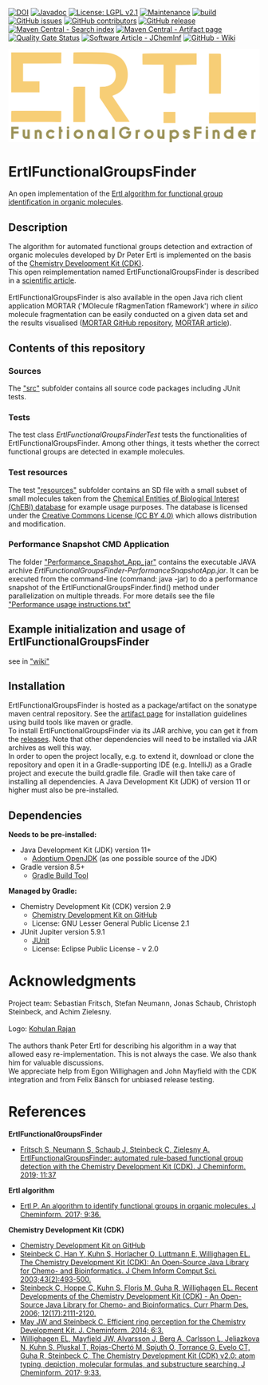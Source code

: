 [![DOI](https://zenodo.org/badge/DOI/10.5281/zenodo.10391832.svg)](https://doi.org/10.5281/zenodo.10391832)
[![Javadoc](https://img.shields.io/badge/JavaDoc-Online-green)](https://jonasschaub.github.io/ErtlFunctionalGroupsFinder/javadoc/latest/index.html)
[![License: LGPL v2.1](https://img.shields.io/badge/License-LGPL%20v2.1-blue.svg)](https://www.gnu.org/licenses/old-licenses/lgpl-2.1.en.html)
[![Maintenance](https://img.shields.io/badge/Maintained%3F-yes-blue.svg)](https://GitHub.com/JonasSchaub/ErtlFunctionalGroupsFinder/graphs/commit-activity)
[![build](https://github.com/JonasSchaub/ErtlFunctionalGroupsFinder/actions/workflows/gradle.yml/badge.svg)](https://github.com/JonasSchaub/ErtlFunctionalGroupsFinder/actions/workflows/gradle.yml)
[![GitHub issues](https://img.shields.io/github/issues/JonasSchaub/ErtlFunctionalGroupsFinder.svg)](https://GitHub.com/JonasSchaub/ErtlFunctionalGroupsFinder/issues/)
[![GitHub contributors](https://img.shields.io/github/contributors/JonasSchaub/ErtlFunctionalGroupsFinder.svg)](https://GitHub.com/JonasSchaub/ErtlFunctionalGroupsFinder/graphs/contributors/)
[![GitHub release](https://img.shields.io/github/release/JonasSchaub/ErtlFunctionalGroupsFinder.svg)](https://github.com/JonasSchaub/ErtlFunctionalGroupsFinder/releases/)
[![Maven Central - Search index](https://maven-badges.herokuapp.com/maven-central/io.github.jonasschaub/ErtlFunctionalGroupsFinder/badge.svg)](https://maven-badges.herokuapp.com/maven-central/io.github.jonasschaub/ErtlFunctionalGroupsFinder)
[![Maven Central - Artifact page](https://img.shields.io/badge/Maven_Central-Artifact_page-2ea44f)](https://central.sonatype.com/artifact/io.github.jonasschaub/ErtlFunctionalGroupsFinder/)
[![Quality Gate Status](https://sonarcloud.io/api/project_badges/measure?project=JonasSchaub_ErtlFunctionalGroupsFinder&metric=alert_status)](https://sonarcloud.io/summary/new_code?id=JonasSchaub_ErtlFunctionalGroupsFinder)
[![Software Article - JChemInf](https://img.shields.io/badge/Software_Article-JChemInf-blue)](https://doi.org/10.1186/s13321-019-0361-8)
[![GitHub - Wiki](https://img.shields.io/badge/GitHub-Wiki-blue?logo=GitHub)](https://github.com/JonasSchaub/ErtlFunctionalGroupsFinder/wiki)


![ErtlFunctionalGroupsFinder_logo](./Logo/Ertl.png)

# ErtlFunctionalGroupsFinder
An open implementation of the [Ertl algorithm for functional group identification in organic molecules](https://doi.org/10.1186/s13321-017-0225-z).

## Description
The algorithm for automated functional groups detection and extraction of organic molecules developed by Dr Peter Ertl 
is implemented on the basis of the [Chemistry Development Kit (CDK)](https://github.com/cdk/cdk). <br/>
This open reimplementation named ErtlFunctionalGroupsFinder is described in a [scientific article](https://doi.org/10.1186/s13321-019-0361-8). <br/>
<br>ErtlFunctionalGroupsFinder is also available in the open Java rich client application MORTAR ('MOlecule fRagmenTation fRamework')
where <i>in silico</i> molecule fragmentation can be easily conducted on a given data set and the results visualised
([MORTAR GitHub repository](https://github.com/FelixBaensch/MORTAR), [MORTAR article](https://doi.org/10.1186/s13321-022-00674-9)).

## Contents of this repository
### Sources
The <a href="https://github.com/JonasSchaub/ErtlFunctionalGroupsFinder/tree/main/src">"src"</a> subfolder contains
all source code packages including JUnit tests.

### Tests
The test class <i>ErtlFunctionalGroupsFinderTest</i> tests the functionalities of ErtlFunctionalGroupsFinder.
Among other things, it tests whether the correct functional groups are detected in example molecules.

### Test resources
The test <a href="https://github.com/JonasSchaub/ErtlFunctionalGroupsFinder/tree/main/src/test/resources">"resources"</a> subfolder
contains an SD file with a small subset of small molecules taken from the [Chemical Entities of Biological Interest (ChEBI) database](http://www.ebi.ac.uk/chebi) 
for example usage purposes. The database is licensed under the [Creative Commons License (CC BY 4.0)](https://creativecommons.org/licenses/by/4.0/) 
which allows distribution and modification.

### Performance Snapshot CMD Application
The folder <a href="https://github.com/JonasSchaub/ErtlFunctionalGroupsFinder/tree/main/Performance_Snapshot_App_jar">"Performance_Snapshot_App_jar"</a>
contains the executable JAVA archive <i>ErtlFunctionalGroupsFinder-PerformanceSnapshotApp.jar</i>.
It can be executed from the command-line (command: java -jar) to do a performance snapshot of the ErtlFunctionalGroupsFinder.find() 
method under parallelization on multiple threads.
For more details see the file 
<a href="https://github.com/JonasSchaub/ErtlFunctionalGroupsFinder/blob/main/Performance_Snapshot_App_jar/Performance%20usage%20instructions.txt">"Performance usage instructions.txt"</a>

## Example initialization and usage of ErtlFunctionalGroupsFinder
see in <a href="https://github.com/JonasSchaub/ErtlFunctionalGroupsFinder/wiki">"wiki"</a>

## Installation
ErtlFunctionalGroupsFinder is hosted as a package/artifact on the sonatype maven central repository. See the
<a href="https://central.sonatype.com/artifact/io.github.jonasschaub/ErtlFunctionalGroupsFinder/">artifact page</a> for installation
guidelines using build tools like maven or gradle.
<br>
To install ErtlFunctionalGroupsFinder via its JAR archive, you can get it from the
<a href="https://github.com/JonasSchaub/ErtlFunctionalGroupsFinder/releases">releases</a>. Note that other dependencies
will need to be installed via JAR archives as well this way.
<br>
In order to open the project locally, e.g. to extend it, download or clone the repository and
open it in a Gradle-supporting IDE (e.g. IntelliJ) as a Gradle project and execute the build.gradle file.
Gradle will then take care of installing all dependencies. A Java Development Kit (JDK) of version 11 or higher must also
be pre-installed.

## Dependencies
**Needs to be pre-installed:**
* Java Development Kit (JDK) version 11+
    * [Adoptium OpenJDK](https://adoptium.net) (as one possible source of the JDK)
* Gradle version 8.5+
    * [Gradle Build Tool](https://gradle.org)

**Managed by Gradle:**
* Chemistry Development Kit (CDK) version 2.9
    * [Chemistry Development Kit on GitHub](https://cdk.github.io/)
    * License: GNU Lesser General Public License 2.1
* JUnit Jupiter version 5.9.1
    * [JUnit ](https://junit.org/junit5/)
    * License: Eclipse Public License - v 2.0

# Acknowledgments
Project team: Sebastian Fritsch, Stefan Neumann, Jonas Schaub, Christoph Steinbeck, and Achim Zielesny.<br/>
<br>
Logo: [Kohulan Rajan](https://github.com/Kohulan) <br>
<br>
The authors thank Peter Ertl for describing his algorithm in a way that allowed easy re-implementation. 
This is not always the case. We also thank him for valuable discussions. 
<br>We appreciate help from Egon Willighagen and John Mayfield with the CDK integration 
and from Felix Bänsch for unbiased release testing.

# References
**ErtlFunctionalGroupsFinder**<br/>
* [Fritsch S, Neumann S, Schaub J, Steinbeck C, Zielesny A. ErtlFunctionalGroupsFinder: automated rule-based functional group detection with the Chemistry Development Kit (CDK). J Cheminform. 2019; 11:37](https://doi.org/10.1186/s13321-019-0361-8)

**Ertl algorithm**<br/>
* [Ertl P. An algorithm to identify functional groups in organic molecules. J Cheminform. 2017; 9:36.](https://doi.org/10.1186/s13321-017-0225-z)

**Chemistry Development Kit (CDK)**<br/>
* [Chemistry Development Kit on GitHub](https://cdk.github.io/) <br/>
* [Steinbeck C, Han Y, Kuhn S, Horlacher O, Luttmann E, Willighagen EL. The Chemistry Development Kit (CDK): An Open-Source Java Library for Chemo- and Bioinformatics. J Chem Inform Comput Sci. 2003;43(2):493-500.](https://dx.doi.org/10.1021%2Fci025584y) <br/>
* [Steinbeck C, Hoppe C, Kuhn S, Floris M, Guha R, Willighagen EL. Recent Developments of the Chemistry Development Kit (CDK) - An Open-Source Java Library for Chemo- and Bioinformatics. Curr Pharm Des. 2006; 12(17):2111-2120.](https://doi.org/10.2174/138161206777585274) <br/>
* [May JW and Steinbeck C. Efficient ring perception for the Chemistry Development Kit. J. Cheminform. 2014; 6:3.](https://dx.doi.org/10.1186%2F1758-2946-6-3) <br/>
* [Willighagen EL, Mayfield JW, Alvarsson J, Berg A, Carlsson L, Jeliazkova N, Kuhn S, Pluskal T, Rojas-Chertó M, Spjuth O, Torrance G, Evelo CT, Guha R, Steinbeck C, The Chemistry Development Kit (CDK) v2.0: atom typing, depiction, molecular formulas, and substructure searching. J Cheminform. 2017; 9:33.](https://doi.org/10.1186/s13321-017-0220-4)
